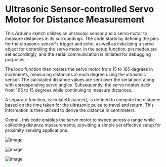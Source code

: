 # Ultrasonic Sensor-controlled Servo Motor for Distance Measurement
This Arduino sketch utilizes an ultrasonic sensor and a servo motor to measure distances in its surroundings. The code starts by defining the pins for the ultrasonic sensor's trigger and echo, as well as initializing a servo object for controlling the servo motor. In the setup function, pin modes are set accordingly, and the serial communication is initiated for debugging purposes.

The loop function then rotates the servo motor from 15 to 165 degrees in increments, measuring distances at each degree using the ultrasonic sensor. The calculated distance values are sent over the serial port along with corresponding servo angles. Subsequently, the servo rotates back from 165 to 15 degrees while continuing to measure distances.

A separate function, calculateDistance(), is defined to compute the distance based on the time taken for the ultrasonic pulse to travel and return. This information is then utilized to derive the distance in centimeters.

Overall, this code enables the servo motor to sweep across a range while collecting distance measurements, providing a simple yet effective setup for proximity sensing applications.


![image](https://github.com/admiral-vader88/RADAR/assets/81103846/5f0e920a-3982-49cf-88eb-c4b2b995af66)

![image](https://github.com/admiral-vader88/RADAR/assets/81103846/6fa812c9-8595-466c-8805-09d04471d3f3)


![image](https://github.com/admiral-vader88/RADAR/assets/81103846/3589e93d-ec54-4676-93b9-56e930880f1a)


